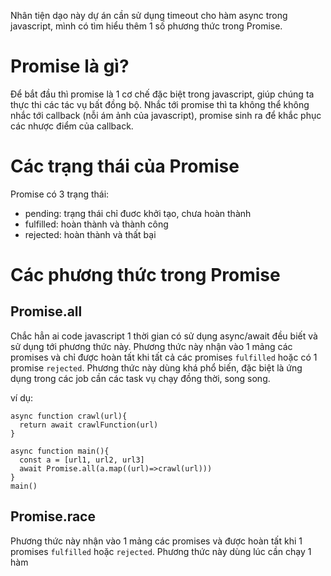 Nhân tiện dạo này dự án cần sử dụng timeout cho hàm async trong javascript, mình có tìm hiểu thêm 1 số phương thức trong Promise.

# Promise là gì?

Để bắt đầu thì promise là 1 cơ chế đặc biệt trong javascript, giúp chúng ta thực thi các tác vụ bất đồng bộ. Nhắc tới promise thì ta không thể không nhắc tới callback (nỗi ám ảnh của javascript), promise sinh ra để khắc phục các nhược điểm của callback.

# Các trạng thái của Promise

Promise có 3 trạng thái:

- pending: trạng thái chỉ đuơc khởi tạo, chưa hoàn thành
- fulfilled: hoàn thành và thành công
- rejected: hoàn thành và thất bại

# Các phương thức trong Promise

## Promise.all

Chắc hẳn ai code javascript 1 thời gian có sử dụng async/await đều biết và sử dụng tới phương thức này.
Phương thức này nhận vào 1 mảng các promises và chỉ được hoàn tất khi tất cả các promises `fulfilled` hoặc có 1 promise `rejected`.
Phương thức này dùng khá phổ biến, đặc biệt là ứng dụng trong các job cần các task vụ chạy đồng thời, song song.

ví dụ:

```
async function crawl(url){
  return await crawlFunction(url)
}

async function main(){
  const a = [url1, url2, url3]
  await Promise.all(a.map((url)=>crawl(url)))
}
main()
```

## Promise.race

Phương thức này nhận vào 1 mảng các promises và được hoàn tất khi 1 promises `fulfilled` hoặc `rejected`.
Phương thức này dùng lúc cần chạy 1 hàm
